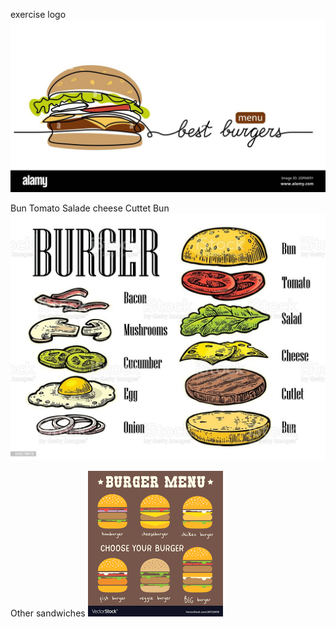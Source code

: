 exercise logo
![Logo](../img/logo.jpg)

Bun
Tomato
Salade
cheese
Cuttet
Bun
![Burger](../img/burger.jpg)

Other sandwiches
![Menu](../img/menu.png)

